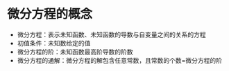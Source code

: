 # 微分方程的概念

- 微分方程：表示未知函数、未知函数的导数与自变量之间的关系的方程
- 初值条件：未知数给定的值
- 微分方程的阶：未知函数最高阶导数的阶数
- 微分方程的通解：微分方程的解包含任意常数，且常数的个数=微分方程的阶


